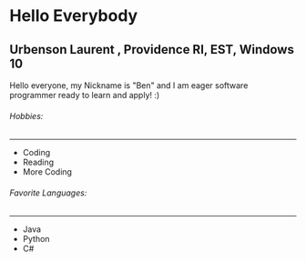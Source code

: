 # Hello Everybody

## Urbenson Laurent , Providence RI, EST, Windows 10

Hello everyone, my Nickname is "Ben" and I am eager software programmer ready to learn and apply! :)

###### Hobbies:

---
* Coding
* Reading
* More Coding 

###### Favorite Languages:

---
* Java
* Python
* C# 
